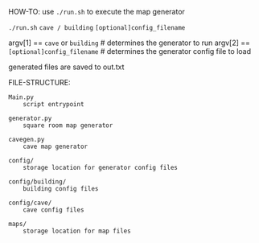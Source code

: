 HOW-TO:
	use `./run.sh` to execute the map generator

`./run.sh` `cave / building` `[optional]config_filename`

argv[1] == `cave` or `building`  		# determines the generator to run
argv[2] == `[optional]config_filename`  # determines the generator config file to load

generated files are saved to out.txt

FILE-STRUCTURE:
	
	Main.py
		script entrypoint

	generator.py
		square room map generator

	cavegen.py
		cave map generator

	config/
		storage location for generator config files

	config/building/
		building config files

	config/cave/
		cave config files

	maps/
		storage location for map files
